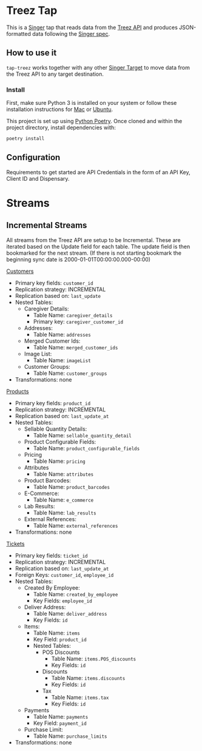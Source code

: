 # Treez Tap

This is a [Singer](https://singer.io) tap that reads data from the [Treez API](https://code.treez.io/) and produces JSON-formatted data following the [Singer spec](https://github.com/singer-io/getting-started/blob/master/SPEC.md).

## How to use it

`tap-treez` works together with any other [Singer Target](https://singer.io) to move data from the Treez API to any target destination.

### Install

First, make sure Python 3 is installed on your system or follow these
installation instructions for [Mac](http://docs.python-guide.org/en/latest/starting/install3/osx/) or
[Ubuntu](https://www.digitalocean.com/community/tutorials/how-to-install-python-3-and-set-up-a-local-programming-environment-on-ubuntu-16-04).

This project is set up using [Python Poetry](https://python-poetry.org/). Once cloned and within the project directory, install dependencies with:

```bash
poetry install
```

## Configuration

Requirements to get started are API Credentials in the form of an API Key, Client ID and Dispensary.

# Streams

## Incremental Streams
All streams from the Treez API are setup to be Incremental.  These are iterated based on the Update field for each table.  The update field is then bookmarked for the next stream. (If there is not starting bookmark the beginning sync date is 2000-01-01T00:00:00.000-00:00)

[Customers](https://code.treez.io/reference#customer_api)
- Primary key fields: `customer_id`
- Replication strategy: INCREMENTAL
- Replication based on: `last_update`
- Nested Tables:  
    - Caregiver Details:
        - Table Name: `caregiver_details`
        - Primary key: `caregiver_customer_id`
    - Addresses:
        - Table Name: `addresses`
    - Merged Customer Ids:
        - Table Name: `merged_customer_ids`
    - Image List:
        - Table Name: `imageList`
    - Customer Groups:
        - Table Name: `customer_groups`
- Transformations: none

[Products](https://code.treez.io/reference#product_api-beta)
- Primary key fields: `product_id`
- Replication strategy: INCREMENTAL
- Replication based on: `last_update_at`
- Nested Tables:
    - Sellable Quantity Details:
        - Table Name: `sellable_quantity_detail`
    - Product Configurable Fields:
        - Table Name: `product_configurable_fields`
    - Pricing
        - Table Name: `pricing`
    - Attributes
        - Table Name: `attributes`
    - Product Barcodes:
        - Table Name: `product_barcodes`
    - E-Commerce:
        - Table Name: `e_commerce`
    - Lab Results:
        - Table Name: `lab_results`
    - External References:
        - Table Name: `external_references`
- Transformations: none

[Tickets](https://api-doc.marketman.com/?version=latest#6de85108-2163-41e8-8215-8ecf38fd6671)
- Primary key fields: `ticket_id`
- Replication strategy: INCREMENTAL
- Replication based on: `last_update_at`
- Foreign Keys: `customer_id`, `employee_id`
- Nested Tables:
    - Created By Employee:
        - Table Name: `created_by_employee`
        - Key Fields: `employee_id`
    - Deliver Address:
        - Table Name: `deliver_address`
        - Key Fields: `id`
    - Items:
        - Table Name: `items`
        - Key Field: `product_id`
        - Nested Tables:
            - POS Discounts
                - Table Name: `items.POS_discounts`
                - Key Fields: `id`
            - Discounts
                - Table Name: `items.discounts`
                - Key Fields: `id`
            - Tax
                - Table Name: `items.tax`
                - Key Fields: `id`
    - Payments
        - Table Name: `payments`
        - Key Field: `payment_id`
    - Purchase Limit:
        - Table Name: `purchase_limits`
- Transformations: none